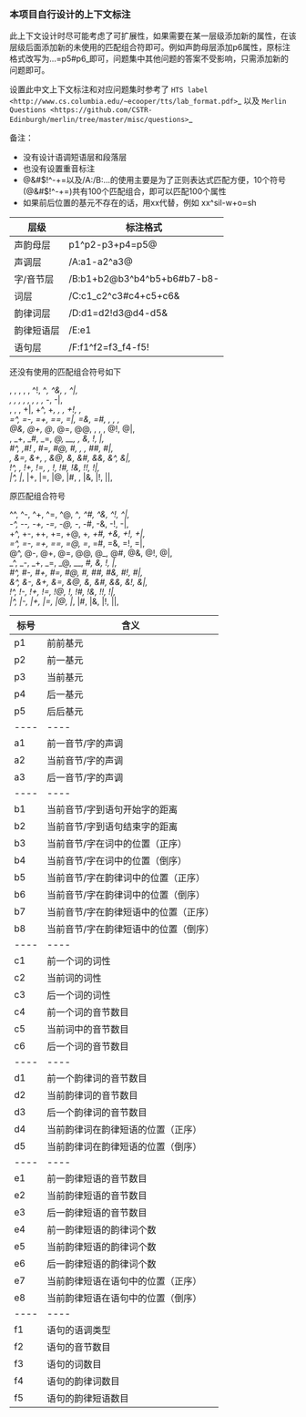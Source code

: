 ### 本项目自行设计的上下文标注

此上下文设计时尽可能考虑了可扩展性，如果需要在某一层级添加新的属性，在该层级后面添加新的未使用的匹配组合符即可。例如声韵母层添加p6属性，原标注格式改写为...=p5#p6_即可，问题集中其他问题的答案不受影响，只需添加新的问题即可。

设置此中文上下文标注和对应问题集时参考了 `HTS label <http://www.cs.columbia.edu/~ecooper/tts/lab_format.pdf>`_ 以及 `Merlin Questions <https://github.com/CSTR-Edinburgh/merlin/tree/master/misc/questions>`_ 

备注：
* 没有设计语调短语层和段落层
* 也没有设置重音标注
* @&#$!^-+=以及/A:/B:...的使用主要是为了正则表达式匹配方便，10个符号(@&#$!^-+=)共有100个匹配组合，即可以匹配100个属性
* 如果前后位置的基元不存在的话，用xx代替，例如 xx^sil-w+o=sh 

层级      |   标注格式
--------- | --------------
声韵母层  |  p1^p2-p3+p4=p5@
声调层    |  /A:a1-a2^a3@
字/音节层 |  /B:b1+b2@b3^b4^b5+b6#b7-b8-
词层      |  /C:c1_c2^c3#c4+c5+c6&
韵律词层  |  /D:d1=d2!d3@d4-d5&
韵律短语层 |  /E:e1| e2-e3@e4#e5&e6!e7-e8#
语句层     |  /F:f1^f2=f3_f4-f5!


还没有使用的匹配组合符号如下

, , , , , ^!, ^_, ^&, , ^|,  
, , , , , , , , -_, -|,  
, , , +|, +^, +_, , , +!, ,  
=^, =-, =+, ==, =|, =&, =#, , , ,  
@&, @+, @_, @=, @@, , , , @!, @|,  
, _+, _#, _=, _@, __, , _&, _!, _|,  
#^, ,#! , #=, #@, #_, , , ##, #|,  
, &=, &+, , &@, &_, &#, &&, &^, &|,  
!^, , !+, !=, , !_, !#, !&, !!, !|,  
|^, |_, |+, |=, |@, |#, , |&, |!, ||,  
  
  
原匹配组合符号 

^^, ^-, ^+, ^=, ^@, ^_, ^#, ^&, ^!, ^|,  
-^, --, -+, -=, -@, -_, -#, -&, -!, -|,  
+^, +-, ++, +=, +@, +_, +#, +&, +!, +|,  
=^, =-, =+, ==, =@, =_, =#, =&, =!, =|,  
@^, @-, @+, @=, @@, @_, @#, @&, @!, @|,  
_^, _-, _+, _=, _@, __, _#, _&, _!, _|,  
#^, #-, #+, #=, #@, #_, ##, #&, #!, #|,  
&^, &-, &+, &=, &@, &_, &#, &&, &!, &|,  
!^, !-, !+, !=, !@, !_, !#, !&, !!, !|,  
|^, |-, |+, |=, |@, |_, |#, |&, |!, ||,  
  
标号  |  含义
---- | ----
p1  |  前前基元
p2  |  前一基元
p3  |  当前基元
p4  |  后一基元
p5  |  后后基元
---- | ----
a1  |  前一音节/字的声调
a2  |  当前音节/字的声调
a3  |  后一音节/字的声调
---- | ----
b1  |  当前音节/字到语句开始字的距离
b2  |  当前音节/字到语句结束字的距离
b3  |  当前音节/字在词中的位置（正序）
b4  |  当前音节/字在词中的位置（倒序）
b5  |  当前音节/字在韵律词中的位置（正序）
b6  |  当前音节/字在韵律词中的位置（倒序）
b7  |  当前音节/字在韵律短语中的位置（正序）
b8  |  当前音节/字在韵律短语中的位置（倒序）
---- | ----
c1  |  前一个词的词性
c2  |  当前词的词性
c3  |  后一个词的词性
c4  |  前一个词的音节数目
c5  |  当前词中的音节数目
c6  |  后一个词的音节数目
---- | ----
d1  |  前一个韵律词的音节数目
d2  |  当前韵律词的音节数目
d3  |  后一个韵律词的音节数目
d4  |  当前韵律词在韵律短语的位置（正序）
d5  |  当前韵律词在韵律短语的位置（倒序）
---- | ----
e1  |  前一韵律短语的音节数目
e2  |  当前韵律短语的音节数目
e3  |  后一韵律短语的音节数目
e4  |  前一韵律短语的韵律词个数
e5  |  当前韵律短语的韵律词个数
e6  |  后一韵律短语的韵律词个数
e7  |  当前韵律短语在语句中的位置（正序）
e8  |  当前韵律短语在语句中的位置（倒序）
---- | ----
f1  |  语句的语调类型
f2  |  语句的音节数目
f3  |  语句的词数目
f4  |  语句的韵律词数目
f5  |  语句的韵律短语数目
